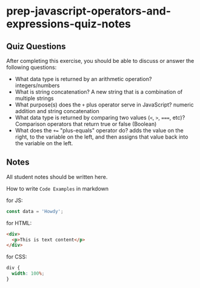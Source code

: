 # prep-javascript-operators-and-expressions-quiz-notes

## Quiz Questions

After completing this exercise, you should be able to discuss or answer the following questions:

- What data type is returned by an arithmetic operation?
  integers/numbers
- What is string concatenation?
  A new string that is a combination of multiple strings
- What purpose(s) does the `+` plus operator serve in JavaScript?
  numeric addition and string concatenation
- What data type is returned by comparing two values (`<`, `>`, `===`, etc)?
  Comparison operators that return true or false (Boolean)
- What does the `+=` "plus-equals" operator do?
  adds the value on the right, to the variable on the left, and then assigns that value back into the variable on the left.

## Notes

All student notes should be written here.

How to write `Code Examples` in markdown

for JS:

```javascript
const data = 'Howdy';
```

for HTML:

```html
<div>
  <p>This is text content</p>
</div>
```

for CSS:

```css
div {
  width: 100%;
}
```
